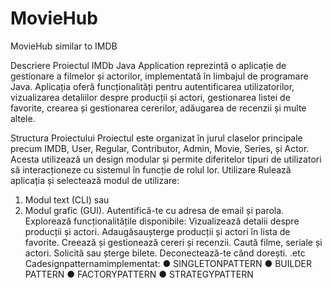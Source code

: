 # MovieHub
MovieHub similar to IMDB


Descriere
 Proiectul IMDb Java Application reprezintă o aplicație de gestionare a
 filmelor și actorilor, implementată în limbajul de programare Java.
 Aplicația oferă funcționalități pentru autentificarea utilizatorilor,
 vizualizarea detaliilor despre producții și actori, gestionarea listei de
 favorite, crearea și gestionarea cererilor, adăugarea de recenzii și multe
 altele.
 
 Structura Proiectului
 Proiectul este organizat în jurul claselor principale precum IMDB, User,
 Regular, Contributor, Admin, Movie, Series, și Actor. Acesta utilizează un
 design modular și permite diferitelor tipuri de utilizatori să
 interacționeze cu sistemul în funcție de rolul lor.
 Utilizare
 Rulează aplicația și selectează modul de utilizare: 
 1. Modul text (CLI) sau
 2. Modul grafic (GUI).
 Autentifică-te cu adresa de email și parola.
 Explorează funcționalitățile disponibile:
 Vizualizează detalii despre producții și actori.
 Adaugăsaușterge producții și actori în lista de favorite.
 Creează și gestionează cereri și recenzii.
 Caută filme, seriale și actori.
 Solicită sau șterge bilete.
 Deconectează-te când dorești.
 .etc
 Cadesignpatternamimplementat:
● SINGLETONPATTERN
 ● BUILDER PATTERN
 ● FACTORYPATTERN
 ● STRATEGYPATTERN
